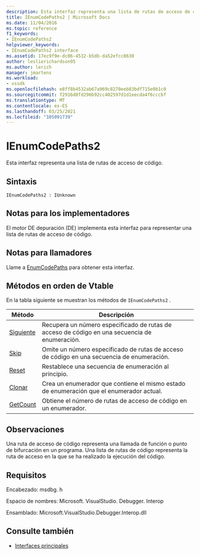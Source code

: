 ```yaml
---
description: Esta interfaz representa una lista de rutas de acceso de código.
title: IEnumCodePaths2 | Microsoft Docs
ms.date: 11/04/2016
ms.topic: reference
f1_keywords:
- IEnumCodePaths2
helpviewer_keywords:
- IEnumCodePaths2 interface
ms.assetid: 17ec9f9e-dc06-4532-b5db-da52efcc8630
author: leslierichardson95
ms.author: lerich
manager: jmartens
ms.workload:
- vssdk
ms.openlocfilehash: e8ff8b4532ab67a969c8270eeb83bdf715e0b1c0
ms.sourcegitcommit: f2916d8fd296b92cc402597d1d1eecda4f6cccbf
ms.translationtype: MT
ms.contentlocale: es-ES
ms.lasthandoff: 03/25/2021
ms.locfileid: "105091739"
---
```

# <a name="ienumcodepaths2"></a>IEnumCodePaths2
Esta interfaz representa una lista de rutas de acceso de código.

## <a name="syntax"></a>Sintaxis

```
IEnumCodePaths2 : IUnknown
```

## <a name="notes-for-implementers"></a>Notas para los implementadores
 El motor DE depuración (DE) implementa esta interfaz para representar una lista de rutas de acceso de código.

## <a name="notes-for-callers"></a>Notas para llamadores
 Llame a [EnumCodePaths](../../../extensibility/debugger/reference/idebugprogram2-enumcodepaths.md) para obtener esta interfaz.

## <a name="methods-in-vtable-order"></a>Métodos en orden de Vtable
 En la tabla siguiente se muestran los métodos de `IEnumCodePaths2` .

|Método|Descripción|
|------------|-----------------|
|[Siguiente](../../../extensibility/debugger/reference/ienumcodepaths2-next.md)|Recupera un número especificado de rutas de acceso de código en una secuencia de enumeración.|
|[Skip](../../../extensibility/debugger/reference/ienumcodepaths2-skip.md)|Omite un número especificado de rutas de acceso de código en una secuencia de enumeración.|
|[Reset](../../../extensibility/debugger/reference/ienumcodepaths2-reset.md)|Restablece una secuencia de enumeración al principio.|
|[Clonar](../../../extensibility/debugger/reference/ienumcodepaths2-clone.md)|Crea un enumerador que contiene el mismo estado de enumeración que el enumerador actual.|
|[GetCount](../../../extensibility/debugger/reference/ienumcodepaths2-getcount.md)|Obtiene el número de rutas de acceso de código en un enumerador.|

## <a name="remarks"></a>Observaciones
 Una ruta de acceso de código representa una llamada de función o punto de bifurcación en un programa. Una lista de rutas de código representa la ruta de acceso en la que se ha realizado la ejecución del código.

## <a name="requirements"></a>Requisitos
 Encabezado: msdbg. h

 Espacio de nombres: Microsoft. VisualStudio. Debugger. Interop

 Ensamblado: Microsoft.VisualStudio.Debugger.Interop.dll

## <a name="see-also"></a>Consulte también
- [Interfaces principales](../../../extensibility/debugger/reference/core-interfaces.md)
